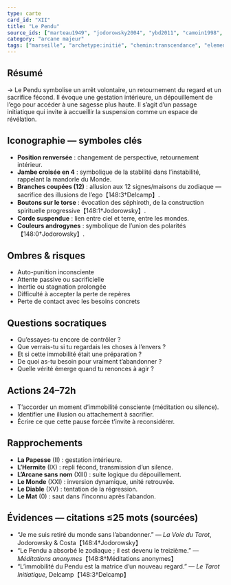 ```yaml
---
type: carte
card_id: "XII"
title: "Le Pendu"
source_ids: ["marteau1949", "jodorowsky2004", "ybd2011", "camoin1998", "delcamp1990", "nadolny2015", "jung1935", "meditations_anonymes"]
category: "arcane majeur"
tags: ["marseille", "archetype:initié", "chemin:transcendance", "element:eau"]
---
```


## Résumé
→ Le Pendu symbolise un arrêt volontaire, un retournement du regard et un sacrifice fécond. Il évoque une gestation intérieure, un dépouillement de l’ego pour accéder à une sagesse plus haute. Il s’agit d’un passage initiatique qui invite à accueillir la suspension comme un espace de révélation.

## Iconographie — symboles clés
- **Position renversée** : changement de perspective, retournement intérieur.
- **Jambe croisée en 4** : symbolique de la stabilité dans l’instabilité, rappelant la mandorle du Monde.
- **Branches coupées (12)** : allusion aux 12 signes/maisons du zodiaque — sacrifice des illusions de l’ego【148:3†Delcamp】.
- **Boutons sur le torse** : évocation des séphiroth, de la construction spirituelle progressive【148:1†Jodorowsky】.
- **Corde suspendue** : lien entre ciel et terre, entre les mondes.
- **Couleurs androgynes** : symbolique de l’union des polarités【148:0†Jodorowsky】.

## Ombres & risques
- Auto-punition inconsciente
- Attente passive ou sacrificielle
- Inertie ou stagnation prolongée
- Difficulté à accepter la perte de repères
- Perte de contact avec les besoins concrets

## Questions socratiques
- Qu’essayes-tu encore de contrôler ?
- Que verrais-tu si tu regardais les choses à l’envers ?
- Et si cette immobilité était une préparation ?
- De quoi as-tu besoin pour vraiment t’abandonner ?
- Quelle vérité émerge quand tu renonces à agir ?

## Actions 24–72h
- T’accorder un moment d’immobilité consciente (méditation ou silence).
- Identifier une illusion ou attachement à sacrifier.
- Écrire ce que cette pause forcée t’invite à reconsidérer.

## Rapprochements
- **La Papesse** (II) : gestation intérieure.
- **L’Hermite** (IX) : repli fécond, transmission d’un silence.
- **L’Arcane sans nom** (XIII) : suite logique du dépouillement.
- **Le Monde** (XXI) : inversion dynamique, unité retrouvée.
- **Le Diable** (XV) : tentation de la régression.
- **Le Mat** (0) : saut dans l’inconnu après l’abandon.

## Évidences — citations ≤25 mots (sourcées)
- “Je me suis retiré du monde sans l’abandonner.” — *La Voie du Tarot*, Jodorowsky & Costa【148:4†Jodorowsky】  
- “Le Pendu a absorbé le zodiaque ; il est devenu le treizième.” — *Méditations anonymes*【148:8†Méditations anonymes】  
- “L’immobilité du Pendu est la matrice d’un nouveau regard.” — *Le Tarot Initiatique*, Delcamp【148:3†Delcamp】

